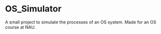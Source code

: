 # OS_Simulator
A small project to simulate the processes of an OS system. Made for an OS course at NAU.
